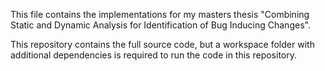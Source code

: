 This file contains the implementations for my masters thesis "Combining Static and Dynamic Analysis for Identification of Bug Inducing Changes".

This repository contains the full source code, but a workspace folder with additional dependencies is required to run the code in this repository.